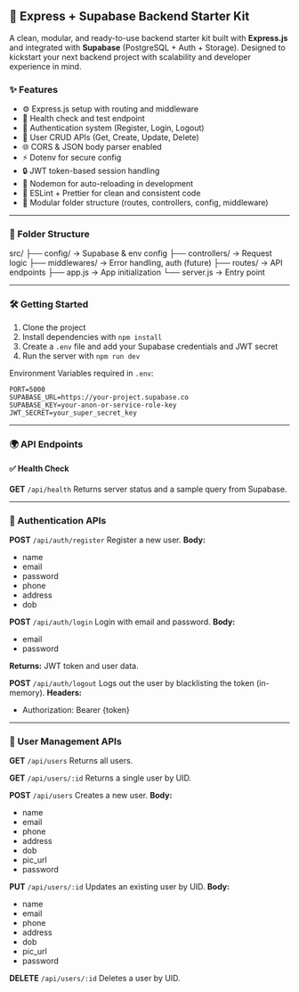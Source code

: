 ## 🧰 Express + Supabase Backend Starter Kit

A clean, modular, and ready-to-use backend starter kit built with **Express.js** and integrated with **Supabase** (PostgreSQL + Auth + Storage). Designed to kickstart your next backend project with scalability and developer experience in mind.

### ✨ Features

* ⚙️ Express.js setup with routing and middleware
* 🧪 Health check and test endpoint
* 🔐 Authentication system (Register, Login, Logout)
* 👥 User CRUD APIs (Get, Create, Update, Delete)
* 🌐 CORS & JSON body parser enabled
* ⚡ Dotenv for secure config
* 🔒 JWT token-based session handling
* 🚀 Nodemon for auto-reloading in development
* 🧹 ESLint + Prettier for clean and consistent code
* 🧱 Modular folder structure (routes, controllers, config, middleware)

---

### 📁 Folder Structure

src/
├── config/           → Supabase & env config
├── controllers/      → Request logic
├── middlewares/      → Error handling, auth (future)
├── routes/           → API endpoints
├── app.js            → App initialization
└── server.js         → Entry point

---

### 🛠️ Getting Started

1. Clone the project
2. Install dependencies with `npm install`
3. Create a `.env` file and add your Supabase credentials and JWT secret
4. Run the server with `npm run dev`

Environment Variables required in `.env`:

```
PORT=5000
SUPABASE_URL=https://your-project.supabase.co
SUPABASE_KEY=your-anon-or-service-role-key
JWT_SECRET=your_super_secret_key
```

---

### 🌍 API Endpoints

#### ✅ Health Check

**GET** `/api/health`
Returns server status and a sample query from Supabase.

---

### 🔐 Authentication APIs

**POST** `/api/auth/register`
Register a new user.
**Body:**

* name
* email
* password
* phone
* address
* dob

**POST** `/api/auth/login`
Login with email and password.
**Body:**

* email
* password

**Returns:** JWT token and user data.

**POST** `/api/auth/logout`
Logs out the user by blacklisting the token (in-memory).
**Headers:**

* Authorization: Bearer {token}

---

### 👥 User Management APIs

**GET** `/api/users`
Returns all users.

**GET** `/api/users/:id`
Returns a single user by UID.

**POST** `/api/users`
Creates a new user.
**Body:**

* name
* email
* phone
* address
* dob
* pic\_url
* password

**PUT** `/api/users/:id`
Updates an existing user by UID.
**Body:**

* name
* email
* phone
* address
* dob
* pic\_url
* password

**DELETE** `/api/users/:id`
Deletes a user by UID.


